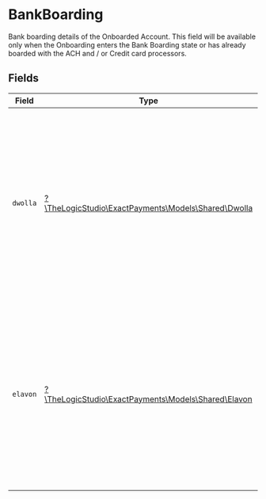 # BankBoarding

Bank boarding details of the Onboarded Account. This field will be available only when the Onboarding enters the Bank Boarding state or has already boarded with the ACH and / or Credit card processors.


## Fields

| Field                                                                                                                                                                                                                    | Type                                                                                                                                                                                                                     | Required                                                                                                                                                                                                                 | Description                                                                                                                                                                                                              |
| ------------------------------------------------------------------------------------------------------------------------------------------------------------------------------------------------------------------------ | ------------------------------------------------------------------------------------------------------------------------------------------------------------------------------------------------------------------------ | ------------------------------------------------------------------------------------------------------------------------------------------------------------------------------------------------------------------------ | ------------------------------------------------------------------------------------------------------------------------------------------------------------------------------------------------------------------------ |
| `dwolla`                                                                                                                                                                                                                 | [?\TheLogicStudio\ExactPayments\Models\Shared\Dwolla](../../Models/Shared/Dwolla.md)                                                                                                                                     | :heavy_minus_sign:                                                                                                                                                                                                       | Information about Onboarding details with Dwolla for ACH Payment enablement. Only Accounts are onboarded with Dwolla. Organizations are not onboarded with Dwolla and the status will always be `na` for Organizations.  |
| `elavon`                                                                                                                                                                                                                 | [?\TheLogicStudio\ExactPayments\Models\Shared\Elavon](../../Models/Shared/Elavon.md)                                                                                                                                     | :heavy_minus_sign:                                                                                                                                                                                                       | Information about Onboarding details with Elavon for Card Payment processing. Only Accounts are onboarded with Elavon. Organizations are not onboarded with Elavon and the status will always be `na` for Organizations. |
